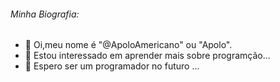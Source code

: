 ###### Minha Biografia:
- 👋 Oi,meu nome é "@ApoloAmericano" ou "Apolo".
- 👀 Estou interessado em aprender mais sobre programção...
- 🌱 Espero ser um programador no futuro ...


<!---
ApoloAmericano/ApoloAmericano is a ✨ special ✨ repository because its `README.md` (this file) appears on your GitHub profile.
You can click the Preview link to take a look at your changes.
--->
